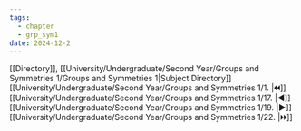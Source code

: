 ```yaml
---
tags:
  - chapter
  - grp_sym1
date: 2024-12-2
---
```

[[Directory]], [[University/Undergraduate/Second Year/Groups and Symmetries 1/Groups and Symmetries 1|Subject Directory]]
[[University/Undergraduate/Second Year/Groups and Symmetries 1/1. |🞀🞀]] [[University/Undergraduate/Second Year/Groups and Symmetries 1/17. |◀]] [[University/Undergraduate/Second Year/Groups and Symmetries 1/19. |▶]] [[University/Undergraduate/Second Year/Groups and Symmetries 1/22. |🞂🞂]]
# 
## 
### 